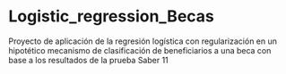 # Logistic_regression_Becas
Proyecto de aplicación de la regresión logística con regularización en un hipotético mecanismo de clasificación de beneficiarios a una beca con base a los resultados de la prueba Saber 11
